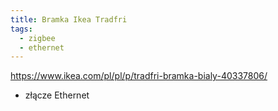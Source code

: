 ```yaml
---
title: Bramka Ikea Tradfri
tags:
  - zigbee
  - ethernet
---
```


https://www.ikea.com/pl/pl/p/tradfri-bramka-bialy-40337806/

- złącze Ethernet
